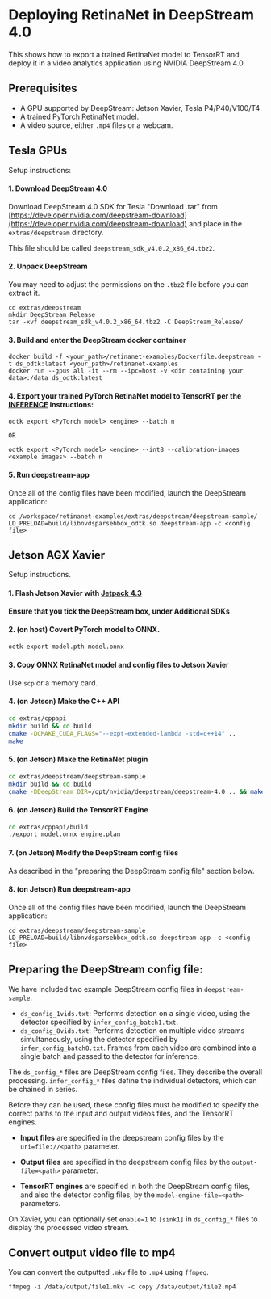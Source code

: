 # Deploying RetinaNet in DeepStream 4.0

This shows how to export a trained RetinaNet model to TensorRT and deploy it in a video analytics application using NVIDIA DeepStream 4.0.

## Prerequisites
* A GPU supported by DeepStream: Jetson Xavier, Tesla P4/P40/V100/T4
* A trained PyTorch RetinaNet model.
* A video source, either `.mp4` files or a webcam.

## Tesla GPUs
Setup instructions:

#### 1. Download DeepStream 4.0 
Download DeepStream 4.0 SDK for Tesla "Download .tar" from [https://developer.nvidia.com/deepstream-download](https://developer.nvidia.com/deepstream-download) and place in the `extras/deepstream` directory. 

This file should be called `deepstream_sdk_v4.0.2_x86_64.tbz2`.

#### 2. Unpack DeepStream
You may need to adjust the permissions on the `.tbz2` file before you can extract it. 

```
cd extras/deepstream
mkdir DeepStream_Release
tar -xvf deepstream_sdk_v4.0.2_x86_64.tbz2 -C DeepStream_Release/
```

#### 3. Build and enter the DeepStream docker container
```
docker build -f <your_path>/retinanet-examples/Dockerfile.deepstream -t ds_odtk:latest <your_path>/retinanet-examples
docker run --gpus all -it --rm --ipc=host -v <dir containing your data>:/data ds_odtk:latest
```

#### 4. Export your trained PyTorch RetinaNet model to TensorRT per the [INFERENCE](https://github.com/NVIDIA/retinanet-examples/blob/master/INFERENCE.md) instructions:
```
odtk export <PyTorch model> <engine> --batch n

OR

odtk export <PyTorch model> <engine> --int8 --calibration-images <example images> --batch n
```

#### 5. Run deepstream-app
Once all of the config files have been modified, launch the DeepStream application: 
```
cd /workspace/retinanet-examples/extras/deepstream/deepstream-sample/
LD_PRELOAD=build/libnvdsparsebbox_odtk.so deepstream-app -c <config file>
```

## Jetson AGX Xavier
Setup instructions.

#### 1. Flash Jetson Xavier with [Jetpack 4.3](https://developer.nvidia.com/embedded/jetpack)

**Ensure that you tick the DeepStream box, under Additional SDKs**

#### 2. (on host) Covert PyTorch model to ONNX.

```bash
odtk export model.pth model.onnx
```

#### 3. Copy ONNX RetinaNet model and config files to Jetson Xavier

Use `scp` or a memory card.

#### 4. (on Jetson) Make the C++ API

```bash
cd extras/cppapi
mkdir build && cd build
cmake -DCMAKE_CUDA_FLAGS="--expt-extended-lambda -std=c++14" ..
make
```

#### 5. (on Jetson) Make the RetinaNet plugin

```bash
cd extras/deepstream/deepstream-sample
mkdir build && cd build
cmake -DDeepStream_DIR=/opt/nvidia/deepstream/deepstream-4.0 .. && make -j
```

#### 6. (on Jetson) Build the TensorRT Engine

```bash
cd extras/cppapi/build
./export model.onnx engine.plan
```

#### 7. (on Jetson) Modify the DeepStream config files
As described in the "preparing the DeepStream config file" section below. 

#### 8. (on Jetson) Run deepstream-app
Once all of the config files have been modified, launch the DeepStream application: 
```
cd extras/deepstream/deepstream-sample
LD_PRELOAD=build/libnvdsparsebbox_odtk.so deepstream-app -c <config file>
```

## Preparing the DeepStream config file:
We have included two example DeepStream config files in `deepstream-sample`.
- `ds_config_1vids.txt`: Performs detection on a single video, using the detector specified by `infer_config_batch1.txt`.
- `ds_config_8vids.txt`: Performs detection on multiple video streams simultaneously, using the detector specified by `infer_config_batch8.txt`. Frames from each video are combined into a single batch and passed to the detector for inference.

The `ds_config_*` files are DeepStream config files. They describe the overall processing. `infer_config_*` files define the individual detectors, which can be chained in series.

Before they can be used, these config files must be modified to specify the correct paths to the input and output videos files, and the TensorRT engines.

* **Input files** are specified in the deepstream config files by the `uri=file://<path>` parameter.

* **Output files** are specified in the deepstream config files by the `output-file=<path>` parameter.

* **TensorRT engines** are specified in both the DeepStream config files, and also the detector config files, by the `model-engine-file=<path>` parameters. 

On Xavier, you can optionally set `enable=1` to `[sink1]` in `ds_config_*` files to display the processed video stream.


## Convert output video file to mp4
You can convert the outputted `.mkv` file to `.mp4` using `ffmpeg`.
```
ffmpeg -i /data/output/file1.mkv -c copy /data/output/file2.mp4
```
